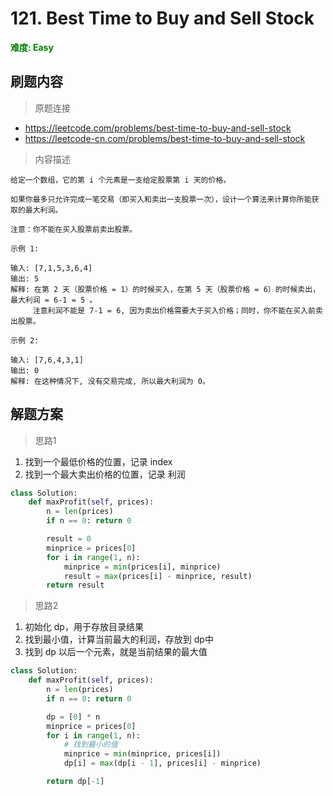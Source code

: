 #  121. Best Time to Buy and Sell Stock

**<font color=green>难度: Easy</font>**

## 刷题内容

> 原题连接

* https://leetcode.com/problems/best-time-to-buy-and-sell-stock
* https://leetcode-cn.com/problems/best-time-to-buy-and-sell-stock

> 内容描述

```
给定一个数组，它的第 i 个元素是一支给定股票第 i 天的价格。

如果你最多只允许完成一笔交易（即买入和卖出一支股票一次），设计一个算法来计算你所能获取的最大利润。

注意：你不能在买入股票前卖出股票。

示例 1:

输入: [7,1,5,3,6,4]
输出: 5
解释: 在第 2 天（股票价格 = 1）的时候买入，在第 5 天（股票价格 = 6）的时候卖出，最大利润 = 6-1 = 5 。
     注意利润不能是 7-1 = 6, 因为卖出价格需要大于买入价格；同时，你不能在买入前卖出股票。

示例 2:

输入: [7,6,4,3,1]
输出: 0
解释: 在这种情况下, 没有交易完成, 所以最大利润为 0。
```

## 解题方案

> 思路1

1. 找到一个最低价格的位置，记录 index
2. 找到一个最大卖出价格的位置，记录 利润

```py
class Solution:
    def maxProfit(self, prices):
        n = len(prices)
        if n == 0: return 0

        result = 0
        minprice = prices[0]
        for i in range(1, n):
            minprice = min(prices[i], minprice)
            result = max(prices[i] - minprice, result)
        return result
```

> 思路2

1. 初始化 dp，用于存放目录结果
2. 找到最小值，计算当前最大的利润，存放到 dp中
3. 找到 dp 以后一个元素，就是当前结果的最大值

```py
class Solution:
    def maxProfit(self, prices):
        n = len(prices)
        if n == 0: return 0

        dp = [0] * n
        minprice = prices[0] 
        for i in range(1, n):
            # 找到最小的值
            minprice = min(minprice, prices[i])
            dp[i] = max(dp[i - 1], prices[i] - minprice)

        return dp[-1]
```



